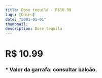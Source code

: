 ```yaml
---
title: Dose tequila - R$10.99
tags: [Doses]
date: "2001-01-01"
thumbnail: 
description: Dose tequila
---
```


# R$ 10.99

<h3 id="unordered">
<strong>
<strong>* Valor da garrafa: consultar balcão.</strong>
</strong>
</h3>